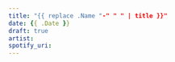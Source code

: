 ```yaml
---
title: "{{ replace .Name "-" " " | title }}"
date: {{ .Date }}
draft: true
artist: 
spotify_uri: 
---
```


